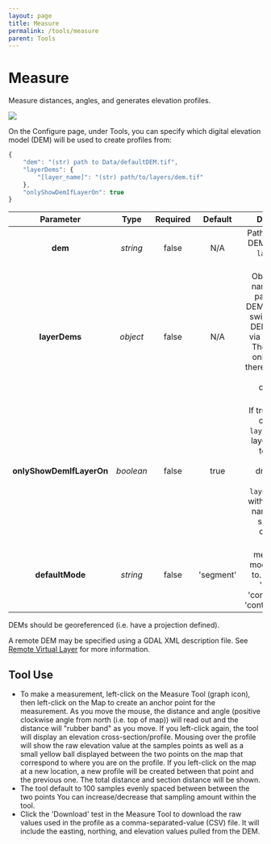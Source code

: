 ```yaml
---
layout: page
title: Measure
permalink: /tools/measure
parent: Tools
---
```


# Measure

Measure distances, angles, and generates elevation profiles.

![](/MMGIS/assets/images/Measure_tool.jpg)

On the Configure page, under Tools, you can specify which digital elevation model (DEM) will be used to create profiles from:

```javascript
{
    "dem": "(str) path to Data/defaultDEM.tif",
    "layerDems": {
        "[layer_name]": "(str) path/to/layers/dem.tif"
    },
    "onlyShowDemIfLayerOn": true
}
```

|        Parameter         |   Type    | Required |  Default  |                                                                                       Description                                                                                       |
| :----------------------: | :-------: | :------: | :-------: | :-------------------------------------------------------------------------------------------------------------------------------------------------------------------------------------: |
|         **dem**          | _string_  |  false   |    N/A    |                                                                Path to a primary DEM. Required if `layerDems` is unset.                                                                 |
|      **layerDems**       | _object_  |  false   |    N/A    | Object of layer names and the paths to thier DEMs. Users may switch between DEMs to profile via a dropdown. The dropdown only renders if there is more than one DEM configured overall. |
| **onlyShowDemIfLayerOn** | _boolean_ |  false   |   true    | If true, hides the configured `layerDems` of off layers from the tool's DEM selection dropdown. If false, all `layerDems`, even with invalid layer names, always show in the dropdown.  |
|     **defaultMode**      | _string_  |  false   | 'segment' |                                            Which measurement mode to default to. Options are 'segment', 'continuous' and 'continuous_color'                                             |

DEMs should be georeferenced (i.e. have a projection defined).

A remote DEM may be specified using a GDAL XML description file. See [Remote Virtual Layer](/MMGIS/configure/formats/remote-virtual-layer) for more information.

## Tool Use

- To make a measurement, left-click on the Measure Tool (graph icon), then left-click on the Map to create an anchor point for the measurement. As you move the mouse, the distance and angle (positive clockwise angle from north (i.e. top of map)) will read out and the distance will "rubber band" as you move. If you left-click again, the tool will display an elevation cross-section/profile. Mousing over the profile will show the raw elevation value at the samples points as well as a small yellow ball displayed between the two points on the map that correspond to where you are on the profile. If you left-click on the map at a new location, a new profile will be created between that point and the previous one. The total distance and section distance will be shown.
- The tool default to 100 samples evenly spaced between between the two points You can increase/decrease that sampling amount within the tool.
- Click the 'Download' test in the Measure Tool to download the raw values used in the profile as a comma-separated-value (CSV) file. It will include the easting, northing, and elevation values pulled from the DEM.
